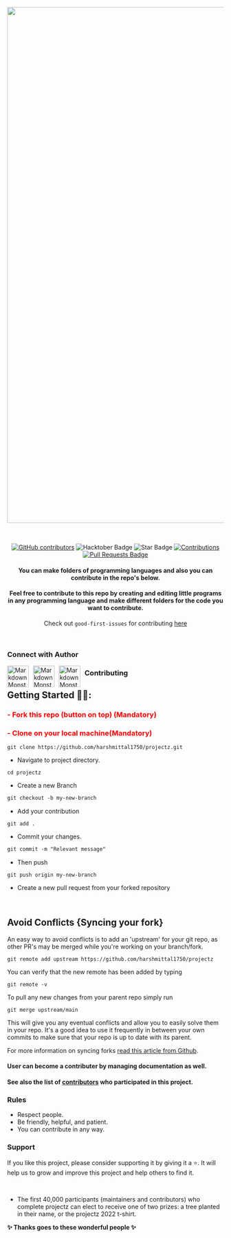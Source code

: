 <div align="center">

<img src= "https://github.com/harshmittal1750/projectz/blob/main/EmailBanners-Dark.png" width= "1200"/>

<br> <br>
<a href="https://github.com/harshmittal1750/projectz/graphs/contributors"><img alt="GitHub contributors" src="https://img.shields.io/github/contributors/harshmittal1750/projectz?color=2b9348"></a>
<img src="https://img.shields.io/badge/projectz-2022-blueviolet" alt="Hacktober Badge"/>
<img src="https://img.shields.io/static/v1?label=%E2%AD%90&message=If%20Useful&style=style=flat&color=BC4E99" alt="Star Badge"/>
<a href="https://github.com/harshmittal1750" ><img src="https://img.shields.io/badge/Contributions-welcome-green.svg?style=flat&logo=github" alt="Contributions" /></a>
<a href="https://github.com/harshmittal1750/projectz/pulls"><img src="https://img.shields.io/github/issues-pr/harshmittal1750/projectz" alt="Pull Requests Badge"/></a>

<h4> You can make folders of programming languages and also you can contribute in the repo's below.</h4>

<h4> Feel free to contribute to this repo by creating and editing little programs in any programming language and make different folders for the code you want to contribute. </h4>

Check out `good-first-issues` for contributing [here](https://github.com/harshmittal1750/projectz/issues?q=is%3Aopen+is%3Aissue+label%3A%22good+first+issue%22)

</div>

<br>

### Connect with Author

<a href="https://www.linkedin.com/in/harshmittal1750/">
<img src="https://cdn-icons-png.flaticon.com/512/174/174857.png" height = 50 width = 50
     alt="Markdown Monster icon"
     style="float: left; margin-right: 10px;" />
</a>
<a href="https://github.com/harshmittal1750" class="pics">
<img src="https://github.githubassets.com/images/modules/logos_page/Octocat.png" height = 50 width = 50
     alt="Markdown Monster icon"
     style="float: left; margin-right: 10px;" />
</a>
<a href="https://harshmittal1750.tez.page/" class="pics">
<img src="https://i.pinimg.com/originals/00/50/71/005071cbf1fdd17673607ecd7b7e88f6.png" height = 50 width = 50
     alt="Markdown Monster icon"
     style="float: left; margin-right: 10px;" />
</a>

### Contributing

## Getting Started 🤩🤗:

<h3 style="color:red" >- Fork this repo (button on top) (Mandatory)</h3>
<h3 style="color:red" >- Clone on your local machine(Mandatory)</h3>

```
git clone https://github.com/harshmittal1750/projectz.git

```

- Navigate to project directory.

```
cd projectz
```

- Create a new Branch

```markdown
git checkout -b my-new-branch
```

- Add your contribution

```
git add .
```

- Commit your changes.

```markdown
git commit -m "Relevant message"
```

- Then push

```
git push origin my-new-branch
```

- Create a new pull request from your forked repository

<br>

## Avoid Conflicts {Syncing your fork}

An easy way to avoid conflicts is to add an 'upstream' for your git repo, as other PR's may be merged while you're working on your branch/fork.

```terminal
git remote add upstream https://github.com/harshmittal1750/projectz
```

You can verify that the new remote has been added by typing

```terminal
git remote -v
```

To pull any new changes from your parent repo simply run

```terminal
git merge upstream/main
```

This will give you any eventual conflicts and allow you to easily solve them in your repo. It's a good idea to use it frequently in between your own commits to make sure that your repo is up to date with its parent.

For more information on syncing forks [read this article from Github](https://help.github.com/articles/syncing-a-fork/).

<h4>User can become a contributer by managing documentation as well.
</h4>

<h4> See also the list of <a href="https://github.com/harshmittal1750/projectz/graphs/contributors">contributors</a> who participated in this project. </h4>

### Rules

- Respect people.
- Be friendly, helpful, and patient.
- You can contribute in any way.

### Support

If you like this project, please consider supporting it by giving it a ⭐️. It will help us to grow and improve this project and help others to find it.

<br>

- The first 40,000 participants (maintainers and contributors) who complete projectz can elect to receive one of two prizes: a tree planted in their name, or the projectz 2022 t-shirt.

**✨ Thanks goes to these wonderful people ✨**
